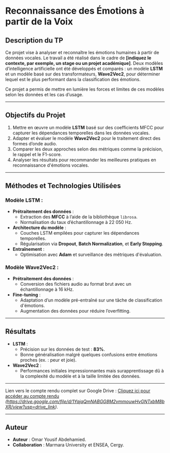 

#  Reconnaissance des Émotions à partir de la Voix

## Description du TP

Ce projet vise à analyser et reconnaître les émotions humaines à partir de données vocales. Le travail a été réalisé dans le cadre de **[indiquez le contexte, par exemple, un stage ou un projet académique]**. Deux modèles d’intelligence artificielle ont été développés et comparés : un modèle **LSTM** et un modèle basé sur des transformateurs, **Wave2Vec2**, pour déterminer lequel est le plus performant dans la classification des émotions.

Ce projet a permis de mettre en lumière les forces et limites de ces modèles selon les données et les cas d’usage.  

---

## Objectifs du Projet

1. Mettre en œuvre un modèle **LSTM** basé sur des coefficients MFCC pour capturer les dépendances temporelles dans les données vocales.
2. Adapter et évaluer le modèle **Wave2Vec2** pour le traitement direct des formes d’onde audio.
3. Comparer les deux approches selon des métriques comme la précision, le rappel et le F1-score.
4. Analyser les résultats pour recommander les meilleures pratiques en reconnaissance d'émotions vocales.

---

## Méthodes et Technologies Utilisées

### Modèle LSTM :
- **Prétraitement des données** :
  - Extraction des **MFCC** à l’aide de la bibliothèque `librosa`.
  - Normalisation du taux d’échantillonnage à 22 050 Hz.
- **Architecture du modèle** :
  - Couches LSTM empilées pour capturer les dépendances temporelles.
  - Régularisation via **Dropout**, **Batch Normalization**, et **Early Stopping**.
- **Entraînement** :
  - Optimisation avec **Adam** et surveillance des métriques d'évaluation.

### Modèle Wave2Vec2 :
- **Prétraitement des données** :
  - Conversion des fichiers audio au format brut avec un échantillonnage à 16 kHz.
- **Fine-tuning** :
  - Adaptation d’un modèle pré-entraîné sur une tâche de classification d'émotions.
  - Augmentation des données pour réduire l’overfitting.

---

## Résultats

- **LSTM** : 
  - Précision sur les données de test : **83%**.
  - Bonne généralisation malgré quelques confusions entre émotions proches (ex. : peur et joie).
- **Wave2Vec2** :
  - Performances initiales impressionnantes mais surapprentissage dû à la complexité du modèle et à la taille limitée des données.

---



Lien vers le compte rendu complet sur Google Drive : [Cliquez ici pour accéder au compte rendu](#) *(https://drive.google.com/file/d/1YajqQmNABGG8M2vmmouwHvGNTxbM8bXR/view?usp=drive_link)*.

---



## Auteur 

- **Auteur** : Omar Yousif Abdehamied.  
- **Collaboration** : Marmara University et ENSEA, Cergy.

